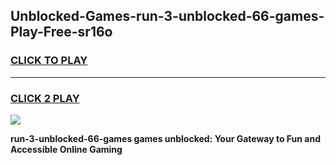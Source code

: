 
## Unblocked-Games-run-3-unblocked-66-games-Play-Free-sr16o
<h3>
<a href="https://premium76.site?title=run-3-unblocked-66-games&ref=23A">CLICK TO PLAY</a></h3>
<hr>

<h3>
<a href="https://premium76.site?title=run-3-unblocked-66-games&ref=23A">CLICK 2 PLAY</a>
  
</h3>

<a href="https://premium76.site?title=run-3-unblocked-66-games&ref=23A"><img src="https://clearcache.store/games.png"></a>


**run-3-unblocked-66-games games unblocked: Your Gateway to Fun and Accessible Online Gaming**
